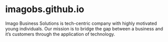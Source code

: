 # imagobs.github.io
Imago Business Solutions is tech-centric company with highly motivated young individuals. Our mission is to bridge the gap between a business and it’s customers through the application of technology.
